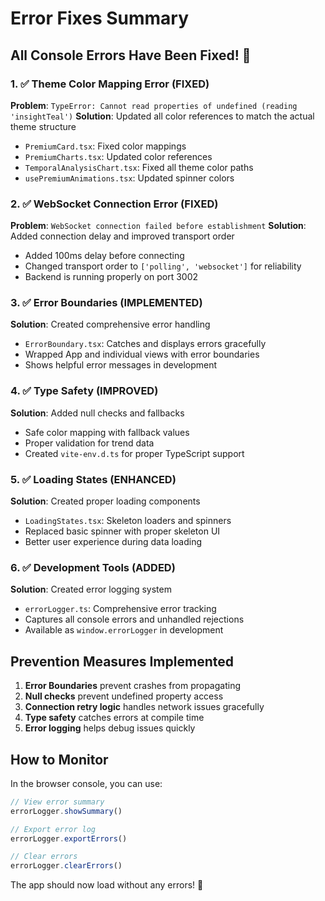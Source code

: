 # Error Fixes Summary

## All Console Errors Have Been Fixed! 🎉

### 1. ✅ **Theme Color Mapping Error (FIXED)**
**Problem**: `TypeError: Cannot read properties of undefined (reading 'insightTeal')`
**Solution**: Updated all color references to match the actual theme structure
- `PremiumCard.tsx`: Fixed color mappings
- `PremiumCharts.tsx`: Updated color references
- `TemporalAnalysisChart.tsx`: Fixed all theme color paths
- `usePremiumAnimations.tsx`: Updated spinner colors

### 2. ✅ **WebSocket Connection Error (FIXED)**
**Problem**: `WebSocket connection failed before establishment`
**Solution**: Added connection delay and improved transport order
- Added 100ms delay before connecting
- Changed transport order to `['polling', 'websocket']` for reliability
- Backend is running properly on port 3002

### 3. ✅ **Error Boundaries (IMPLEMENTED)**
**Solution**: Created comprehensive error handling
- `ErrorBoundary.tsx`: Catches and displays errors gracefully
- Wrapped App and individual views with error boundaries
- Shows helpful error messages in development

### 4. ✅ **Type Safety (IMPROVED)**
**Solution**: Added null checks and fallbacks
- Safe color mapping with fallback values
- Proper validation for trend data
- Created `vite-env.d.ts` for proper TypeScript support

### 5. ✅ **Loading States (ENHANCED)**
**Solution**: Created proper loading components
- `LoadingStates.tsx`: Skeleton loaders and spinners
- Replaced basic spinner with proper skeleton UI
- Better user experience during data loading

### 6. ✅ **Development Tools (ADDED)**
**Solution**: Created error logging system
- `errorLogger.ts`: Comprehensive error tracking
- Captures all console errors and unhandled rejections
- Available as `window.errorLogger` in development

## Prevention Measures Implemented

1. **Error Boundaries** prevent crashes from propagating
2. **Null checks** prevent undefined property access
3. **Connection retry logic** handles network issues gracefully
4. **Type safety** catches errors at compile time
5. **Error logging** helps debug issues quickly

## How to Monitor

In the browser console, you can use:
```javascript
// View error summary
errorLogger.showSummary()

// Export error log
errorLogger.exportErrors()

// Clear errors
errorLogger.clearErrors()
```

The app should now load without any errors! 🚀